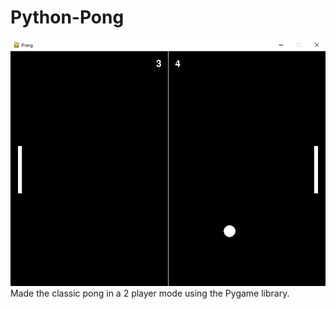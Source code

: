 # Python-Pong
<img src="./screenshot.png" alt="Screenshot" style="pointer-events: none;" />
Made the classic pong in a 2 player mode using the Pygame library.
